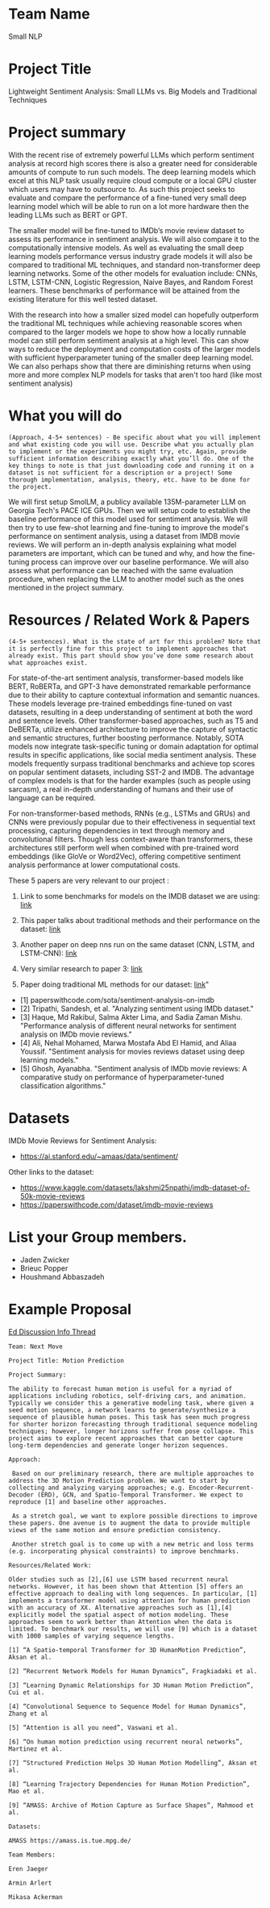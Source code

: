 # Team Name
Small NLP

# Project Title
Lightweight Sentiment Analysis: Small LLMs vs. Big Models and Traditional Techniques

# Project summary
With the recent rise of extremely powerful LLMs which perform sentiment analysis at record high scores there is also a greater need for considerable amounts of compute to run such models. The deep learning models which excel at this NLP task usually require cloud compute or a local GPU cluster which users may have to outsource to. As such this project seeks to evaluate and compare the performance of a fine-tuned very small deep learning model which will be able to run on a lot more hardware then the leading LLMs such as BERT or GPT. 

The smaller model will be fine-tuned to IMDb’s movie review dataset to assess its performance in sentiment analysis. We will also compare it to the computationally intensive models. As well as evaluating the small deep learning models performance versus industry grade models it will also be compared to traditional ML techniques, and standard non-transformer deep learning networks. Some of the other models for evaluation include: CNNs, LSTM, LSTM-CNN, Logistic Regression, Naive Bayes, and Random Forest learners. These benchmarks of performance will be attained from the existing literature for this well tested dataset.

With the research into how a smaller sized model can hopefully outperform the traditional ML techniques while achieving reasonable scores when compared to the larger models we hope to show how a locally runnable model can still perform sentiment analysis at a high level. This can show ways to reduce the deployment and computation costs of the larger models with sufficient hyperparameter tuning of the smaller deep learning model. We can also perhaps show that there are diminishing returns when using more and more complex NLP models for tasks that aren't too hard (like most sentiment analysis)


# What you will do 
``` 
(Approach, 4-5+ sentences) - Be specific about what you will implement and what existing code you will use. Describe what you actually plan to implement or the experiments you might try, etc. Again, provide sufficient information describing exactly what you’ll do. One of the key things to note is that just downloading code and running it on a dataset is not sufficient for a description or a project! Some thorough implementation, analysis, theory, etc. have to be done for the project.
```

We will first setup SmolLM, a publicy available 135M-parameter LLM on Georgia Tech's PACE ICE GPUs. Then we will setup code to establish the baseline performance of this model used for sentiment analysis. We will then try to use few-shot learning and fine-tuning to improve the model's performance on sentiment analysis, using a dataset from IMDB movie reviews. We will perform an in-depth analysis explaining what model parameters are important, which can be tuned and why, and how the fine-tuning process can improve over our baseline performance. We will also assess what performance can be reached with the same evaluation procedure, when replacing the LLM to another model such as the ones mentioned in the project summary.



# Resources / Related Work & Papers 
``` 
(4-5+ sentences). What is the state of art for this problem? Note that it is perfectly fine for this project to implement approaches that already exist. This part should show you’ve done some research about what approaches exist.
```

For state-of-the-art sentiment analysis, transformer-based models like BERT, RoBERTa, and GPT-3 have demonstrated remarkable performance due to their ability to capture contextual information and semantic nuances. These models leverage pre-trained embeddings fine-tuned on vast datasets, resulting in a deep understanding of sentiment at both the word and sentence levels. 
 Other transformer-based approaches, such as T5 and DeBERTa, utilize enhanced architecture to improve the capture of syntactic and semantic structures, further boosting performance. Notably, SOTA models now integrate task-specific tuning or domain adaptation for optimal results in specific applications, like social media sentiment analysis. These models frequently surpass traditional benchmarks and achieve top scores on popular sentiment datasets, including SST-2 and IMDB. The advantage of complex models is that for the harder examples (such as people using sarcasm), a real in-depth understanding of humans and their use of language can be required.

For non-transformer-based methods, RNNs (e.g., LSTMs and GRUs) and CNNs were previously popular due to their effectiveness in sequential text processing, capturing dependencies in text through memory and convolutional filters. Though less context-aware than transformers, these architectures still perform well when combined with pre-trained word embeddings (like GloVe or Word2Vec), offering competitive sentiment analysis performance at lower computational costs.

These 5 papers are very relevant to our project :

1. Link to some benchmarks for models on the IMDB dataset we are using: [link](https://paperswithcode.com/sota/sentiment-analysis-on-imdb)


2. This paper talks about traditional methods and their performance on the dataset: [link](../documentation/Analyzing_Sentiment_using_IMDb_Dataset.pdf)

3. Another paper on deep nns run on the same dataset (CNN, LSTM, and LSTM-CNN): [link](../documentation/Performance_Analysis_of_Different_Neural_Networks_for_Sentiment_Analysis_on_IMDb_Movie_Reviews.pdf)

4. Very similar research to paper 3: [link](../documentation/ssrn-3403985.pdf)

5. Paper doing traditional ML methods for our dataset: [link](../documentation/Sentiment_Analysis_of_IMDb_Movie_Reviews__A_comparative_study_on_Performance_of_Hyperparameter-tuned_Classification_Algorithms.pdf)"



- [1] paperswithcode.com/sota/sentiment-analysis-on-imdb
- [2] Tripathi, Sandesh, et al. "Analyzing sentiment using IMDb dataset."
- [3] Haque, Md Rakibul, Salma Akter Lima, and Sadia Zaman Mishu. "Performance analysis of different neural networks for sentiment analysis on IMDb movie reviews."
- [4] Ali, Nehal Mohamed, Marwa Mostafa Abd El Hamid, and Aliaa Youssif. "Sentiment analysis for movies reviews dataset using deep learning models."
 - [5] Ghosh, Ayanabha. "Sentiment analysis of IMDb movie reviews: A comparative study on performance of hyperparameter-tuned classification algorithms."


# Datasets 
IMDb Movie Reviews for Sentiment Analysis:
* https://ai.stanford.edu/~amaas/data/sentiment/

Other links to the dataset:
* https://www.kaggle.com/datasets/lakshmi25npathi/imdb-dataset-of-50k-movie-reviews 
* https://paperswithcode.com/dataset/imdb-movie-reviews

# List your Group members.
 - Jaden Zwicker
 - Brieuc Popper
 - Houshmand Abbaszadeh




# Example Proposal
[Ed Discussion Info Thread](https://edstem.org/us/courses/60909/discussion/5248321)


```
Team: Next Move

Project Title: Motion Prediction

Project Summary: 

The ability to forecast human motion is useful for a myriad of applications including robotics, self-driving cars, and animation. Typically we consider this a generative modeling task, where given a seed motion sequence, a network learns to generate/synthesize a sequence of plausible human poses. This task has seen much progress for shorter horizon forecasting through traditional sequence modeling techniques; however, longer horizons suffer from pose collapse. This project aims to explore recent approaches that can better capture long-term dependencies and generate longer horizon sequences.

Approach:

 Based on our preliminary research, there are multiple approaches to address the 3D Motion Prediction problem. We want to start by collecting and analyzing varying approaches; e.g. Encoder-Recurrent-Decoder (ERD), GCN, and Spatio-Temporal Transformer. We expect to reproduce [1] and baseline other approaches.

 As a stretch goal, we want to explore possible directions to improve these papers. One avenue is to augment the data to provide multiple views of the same motion and ensure prediction consistency.

 Another stretch goal is to come up with a new metric and loss terms (e.g. incorporating physical constraints) to improve benchmarks.

Resources/Related Work:

Older studies such as [2],[6] use LSTM based recurrent neural networks. However, it has been shown that Attention [5] offers an effective approach to dealing with long sequences. In particular, [1] implements a transformer model using attention for human prediction with an accuracy of XX. Alternative approaches such as [1],[4] explicitly model the spatial aspect of motion modeling. These approaches seem to work better than Attention when the data is limited. To benchmark our results, we will use [9] which is a dataset with 1000 samples of varying sequence lengths.

[1] “A Spatio-temporal Transformer for 3D HumanMotion Prediction”, Aksan et al.

[2] “Recurrent Network Models for Human Dynamics”, Fragkiadaki et al.

[3] “Learning Dynamic Relationships for 3D Human Motion Prediction”, Cui et al.

[4] “Convolutional Sequence to Sequence Model for Human Dynamics”, Zhang et al

[5] “Attention is all you need”, Vaswani et al.

[6] “On human motion prediction using recurrent neural networks”, Martinez et al.

[7] “Structured Prediction Helps 3D Human Motion Modelling”, Aksan et al.

[8] “Learning Trajectory Dependencies for Human Motion Prediction”, Mao et al.

[9] “AMASS: Archive of Motion Capture as Surface Shapes”, Mahmood et al.

Datasets:

AMASS https://amass.is.tue.mpg.de/

Team Members:

Eren Jaeger

Armin Arlert

Mikasa Ackerman
```
